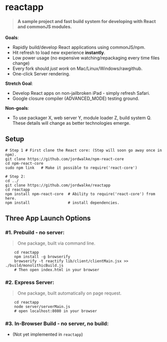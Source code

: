 reactapp
========
  > <h4>
  > A sample project and fast build system for developing with React and commonJS modules.
  > </h4>

**Goals**:
  - Rapidly build/develop React applications using commonJS/npm.
  - Hit refresh to load new experience **instantly**.
  - Low power usage (no expensive watching/repackaging every time files change)
  - Every fork should *just work* on Mac/Linux/Windows/rawgithub.
  - One-click Server rendering.

**Stretch Goal**:
  - Develop React apps on non-jailbroken iPad - simply refresh Safari.
  - Google closure compiler (ADVANCED_MODE) testing ground.

**Non-goals**:
  - To use packager X, web server Y, module loader Z, build system Q. These details will change as better technologies emerge.


<h2>Setup</h2>


    # Step 1 # First clone the React core: (Step will soon go away once in npm).
    git clone https://github.com/jordwalke/npm-react-core
    cd npm-react-core
    sudo npm link   # Make it possible to require('react-core')
    
    # Step 2:
    cd ../
    git clone https://github.com/jordwalke/reactapp
    cd reactapp
    npm install npm-react-core  # Ability to require('react-core') from here.
    npm install                 # install dependencies.


<h2>Three App Launch Options</h2>

<h3>#1. Prebuild - no server:</h3>

  > One package, built via command line.


        cd reactapp
        npm install -g browserify
        browserify -t reactify lib/client/clientMain.jsx >> ./build/monolithicBuild.js
        # Then open index.html in your browser


<h3>#2. Express Server:</h3>

  > One package, built automatically on page request.


        cd reactapp
        node server/serverMain.js
        # open localhost:8080 in your browser


<h3>#3. In-Browser Build - no server, no build:</h3>

- (Not yet implemented in `reactapp`)
